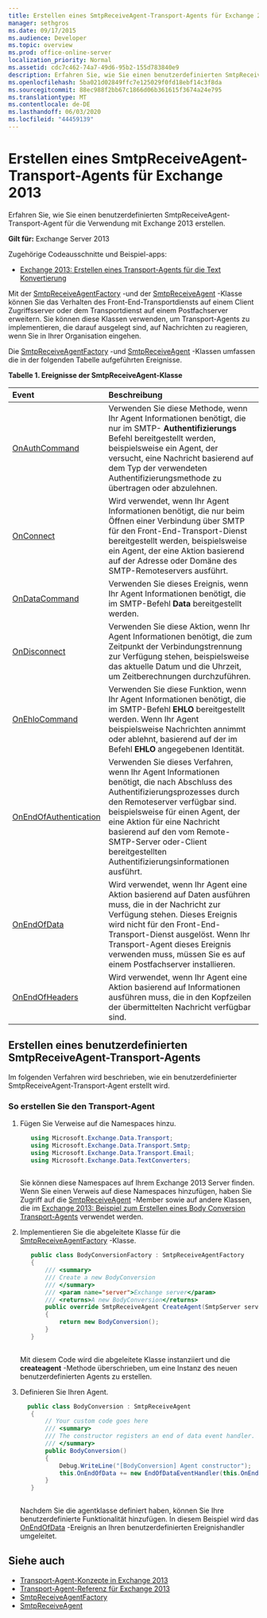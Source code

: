 ```yaml
---
title: Erstellen eines SmtpReceiveAgent-Transport-Agents für Exchange 2013
manager: sethgros
ms.date: 09/17/2015
ms.audience: Developer
ms.topic: overview
ms.prod: office-online-server
localization_priority: Normal
ms.assetid: cdc7c462-74a7-49d6-95b2-155d783840e9
description: Erfahren Sie, wie Sie einen benutzerdefinierten SmtpReceiveAgent-Transport-Agent für die Verwendung mit Exchange 2013 erstellen.
ms.openlocfilehash: 5ba021d02849ffc7e125029f0fd18ebf14c3f8da
ms.sourcegitcommit: 88ec988f2bb67c1866d06b361615f3674a24e795
ms.translationtype: MT
ms.contentlocale: de-DE
ms.lasthandoff: 06/03/2020
ms.locfileid: "44459139"
---
```

# <a name="create-an-smtpreceiveagent-transport-agent-for-exchange-2013"></a>Erstellen eines SmtpReceiveAgent-Transport-Agents für Exchange 2013

Erfahren Sie, wie Sie einen benutzerdefinierten SmtpReceiveAgent-Transport-Agent für die Verwendung mit Exchange 2013 erstellen.
  
**Gilt für:** Exchange Server 2013
  
Zugehörige Codeausschnitte und Beispiel-apps:

- [Exchange 2013: Erstellen eines Transport-Agents für die Text Konvertierung](https://code.msdn.microsoft.com/Exchange/Exchange-2013-Build-a-body-ed36ecb0)
  
Mit der [SmtpReceiveAgentFactory](https://msdn.microsoft.com/library/Microsoft.Exchange.Data.Transport.Smtp.SmtpReceiveAgentFactory.aspx) -und der [SmtpReceiveAgent](https://msdn.microsoft.com/library/Microsoft.Exchange.Data.Transport.Smtp.SmtpReceiveAgent.aspx) -Klasse können Sie das Verhalten des Front-End-Transportdiensts auf einem Client Zugriffsserver oder dem Transportdienst auf einem Postfachserver erweitern. Sie können diese Klassen verwenden, um Transport-Agents zu implementieren, die darauf ausgelegt sind, auf Nachrichten zu reagieren, wenn Sie in Ihrer Organisation eingehen. 
  
Die [SmtpReceiveAgentFactory](https://msdn.microsoft.com/library/Microsoft.Exchange.Data.Transport.Smtp.SmtpReceiveAgentFactory.aspx) -und [SmtpReceiveAgent](https://msdn.microsoft.com/library/Microsoft.Exchange.Data.Transport.Smtp.SmtpReceiveAgent.aspx) -Klassen umfassen die in der folgenden Tabelle aufgeführten Ereignisse. 
  
**Tabelle 1. Ereignisse der SmtpReceiveAgent-Klasse**

|**Event**|**Beschreibung**|
|:-----|:-----|
|[OnAuthCommand](https://msdn.microsoft.com/library/Microsoft.Exchange.Data.Transport.Smtp.SmtpReceiveAgent.OnAuthCommand.aspx) <br/> |Verwenden Sie diese Methode, wenn Ihr Agent Informationen benötigt, die nur im SMTP- **Authentifizierungs** Befehl bereitgestellt werden, beispielsweise ein Agent, der versucht, eine Nachricht basierend auf dem Typ der verwendeten Authentifizierungsmethode zu übertragen oder abzulehnen.  <br/> |
|[OnConnect](https://msdn.microsoft.com/library/Microsoft.Exchange.Data.Transport.Smtp.SmtpReceiveAgent.OnConnect.aspx) <br/> |Wird verwendet, wenn Ihr Agent Informationen benötigt, die nur beim Öffnen einer Verbindung über SMTP für den Front-End-Transport-Dienst bereitgestellt werden, beispielsweise ein Agent, der eine Aktion basierend auf der Adresse oder Domäne des SMTP-Remoteservers ausführt.  <br/> |
|[OnDataCommand](https://msdn.microsoft.com/library/Microsoft.Exchange.Data.Transport.Smtp.SmtpReceiveAgent.OnDataCommand.aspx) <br/> |Verwenden Sie dieses Ereignis, wenn Ihr Agent Informationen benötigt, die im SMTP-Befehl **Data** bereitgestellt werden.  <br/> |
|[OnDisconnect](https://msdn.microsoft.com/library/Microsoft.Exchange.Data.Transport.Smtp.SmtpReceiveAgent.OnDisconnect.aspx) <br/> |Verwenden Sie diese Aktion, wenn Ihr Agent Informationen benötigt, die zum Zeitpunkt der Verbindungstrennung zur Verfügung stehen, beispielsweise das aktuelle Datum und die Uhrzeit, um Zeitberechnungen durchzuführen.  <br/> |
|[OnEhloCommand](https://msdn.microsoft.com/library/Microsoft.Exchange.Data.Transport.Smtp.SmtpReceiveAgent.OnEhloCommand.aspx) <br/> |Verwenden Sie diese Funktion, wenn Ihr Agent Informationen benötigt, die im SMTP-Befehl **EHLO** bereitgestellt werden. Wenn Ihr Agent beispielsweise Nachrichten annimmt oder ablehnt, basierend auf der im Befehl **EHLO** angegebenen Identität.  <br/> |
|[OnEndOfAuthentication](https://msdn.microsoft.com/library/Microsoft.Exchange.Data.Transport.Smtp.SmtpReceiveAgent.OnEndOfAuthentication.aspx) <br/> |Verwenden Sie dieses Verfahren, wenn Ihr Agent Informationen benötigt, die nach Abschluss des Authentifizierungsprozesses durch den Remoteserver verfügbar sind. beispielsweise für einen Agent, der eine Aktion für eine Nachricht basierend auf den vom Remote-SMTP-Server oder-Client bereitgestellten Authentifizierungsinformationen ausführt.  <br/> |
|[OnEndOfData](https://msdn.microsoft.com/library/Microsoft.Exchange.Data.Transport.Smtp.SmtpReceiveAgent.OnEndOfData.aspx) <br/> |Wird verwendet, wenn Ihr Agent eine Aktion basierend auf Daten ausführen muss, die in der Nachricht zur Verfügung stehen. Dieses Ereignis wird nicht für den Front-End-Transport-Dienst ausgelöst. Wenn Ihr Transport-Agent dieses Ereignis verwenden muss, müssen Sie es auf einem Postfachserver installieren.  <br/> |
|[OnEndOfHeaders](https://msdn.microsoft.com/library/Microsoft.Exchange.Data.Transport.Smtp.SmtpReceiveAgent.OnEndOfHeaders.aspx) <br/> |Wird verwendet, wenn Ihr Agent eine Aktion basierend auf Informationen ausführen muss, die in den Kopfzeilen der übermittelten Nachricht verfügbar sind.  <br/> |
   
## <a name="creating-a-custom-smtpreceiveagent-transport-agent"></a>Erstellen eines benutzerdefinierten SmtpReceiveAgent-Transport-Agents

Im folgenden Verfahren wird beschrieben, wie ein benutzerdefinierter SmtpReceiveAgent-Transport-Agent erstellt wird. 
  
### <a name="to-create-the-transport-agent"></a>So erstellen Sie den Transport-Agent

1. Fügen Sie Verweise auf die Namespaces hinzu.
    
   ```cs
      using Microsoft.Exchange.Data.Transport;
      using Microsoft.Exchange.Data.Transport.Smtp;
      using Microsoft.Exchange.Data.Transport.Email;
      using Microsoft.Exchange.Data.TextConverters;
  
   ```

   Sie können diese Namespaces auf Ihrem Exchange 2013 Server finden. Wenn Sie einen Verweis auf diese Namespaces hinzufügen, haben Sie Zugriff auf die [SmtpReceiveAgent](https://msdn.microsoft.com/library/Microsoft.Exchange.Data.Transport.Smtp.SmtpReceiveAgent.aspx) -Member sowie auf andere Klassen, die im [Exchange 2013: Beispiel zum Erstellen eines Body Conversion Transport-Agents](https://code.msdn.microsoft.com/Exchange/Exchange-2013-Build-a-body-ed36ecb0) verwendet werden. 
    
2. Implementieren Sie die abgeleitete Klasse für die [SmtpReceiveAgentFactory](https://msdn.microsoft.com/library/Microsoft.Exchange.Data.Transport.Smtp.SmtpReceiveAgentFactory.aspx) -Klasse. 
    
   ```cs
      public class BodyConversionFactory : SmtpReceiveAgentFactory
      {
          /// <summary>
          /// Create a new BodyConversion
          /// </summary>
          /// <param name="server">Exchange server</param>
          /// <returns>A new BodyConversion</returns>
          public override SmtpReceiveAgent CreateAgent(SmtpServer server)
          {
              return new BodyConversion();
          }
      }
  
   ```

   Mit diesem Code wird die abgeleitete Klasse instanziiert und die **createagent** -Methode überschrieben, um eine Instanz des neuen benutzerdefinierten Agents zu erstellen. 
    
3. Definieren Sie Ihren Agent.
    
   ```cs
     public class BodyConversion : SmtpReceiveAgent
      {
          // Your custom code goes here
          /// <summary>
          /// The constructor registers an end of data event handler.
          /// </summary>
          public BodyConversion()
          {
              Debug.WriteLine("[BodyConversion] Agent constructor");
              this.OnEndOfData += new EndOfDataEventHandler(this.OnEndOfDataHandler);
          }
      }
  
   ```

   Nachdem Sie die agentklasse definiert haben, können Sie Ihre benutzerdefinierte Funktionalität hinzufügen. In diesem Beispiel wird das [OnEndOfData](https://msdn.microsoft.com/library/Microsoft.Exchange.Data.Transport.Smtp.SmtpReceiveAgent.OnEndOfData.aspx) -Ereignis an Ihren benutzerdefinierten Ereignishandler umgeleitet. 
    
## <a name="see-also"></a>Siehe auch

- [Transport-Agent-Konzepte in Exchange 2013](transport-agent-concepts-in-exchange-2013.md)    
- [Transport-Agent-Referenz für Exchange 2013](transport-agent-reference-for-exchange-2013.md)    
- [SmtpReceiveAgentFactory](https://msdn.microsoft.com/library/Microsoft.Exchange.Data.Transport.Smtp.SmtpReceiveAgentFactory.aspx)    
- [SmtpReceiveAgent](https://msdn.microsoft.com/library/Microsoft.Exchange.Data.Transport.Smtp.SmtpReceiveAgent.aspx)
    

